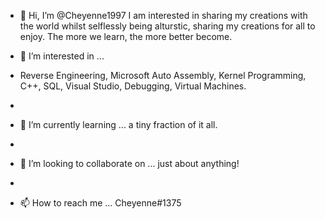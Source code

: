 - 👋 Hi, I’m @Cheyenne1997 
I am interested in sharing my creations with the world whilst selflessly being alturstic, sharing my creations for all to enjoy. 
The more we learn, the more better become.

- 👀 I’m interested in ...
- Reverse Engineering, Microsoft Auto Assembly, Kernel Programming, C++, SQL, Visual Studio, Debugging, Virtual Machines. 

- 
- 🌱 I’m currently learning ... a tiny fraction of it all. 
- 
- 💞️ I’m looking to collaborate on ... just about anything!
- 
- 📫 How to reach me ... Cheyenne#1375

